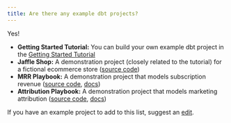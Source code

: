 ```yaml
---
title: Are there any example dbt projects?
---
```


Yes!
* **Getting Started Tutorial:** You can build your own example dbt project in the [Getting Started Tutorial](tutorial/1-setting-up.md)
* **Jaffle Shop:** A demonstration project (closely related to the tutorial) for a fictional ecommerce store ([source code](https://github.com/fishtown-analytics/jaffle_shop))
* **MRR Playbook:** A demonstration project that models subscription revenue ([source code](https://github.com/fishtown-analytics/mrr-playbook), [docs](https://www.getdbt.com/mrr-playbook/#!/overview))
* **Attribution Playbook:** A demonstration project that models marketing attribution  ([source code](https://github.com/fishtown-analytics/attribution-playbook), [docs](https://www.getdbt.com/attribution-playbook/#!/overview))

If you have an example project to add to this list, suggest an [edit](https://github.com/fishtown-analytics/docs.getdbt.com/edit/master/website/docs/faqs/example-projects.md).
